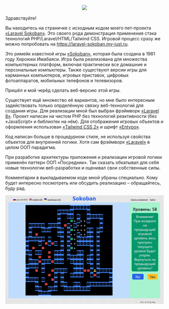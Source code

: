 <p align="center"><a href="https://laravel-sokoban.my-just.ru" target="_blank"><img src="https://laravel-sokoban.my-just.ru/laravel-sokoban-logo-min.jpg" width="400"></a></p>
<p>Здравствуйте!</p>
<p>Вы находитесь на страничке с исходным кодом моего пет-проекта <a href="https://laravel-sokoban.my-just.ru" target="_blank">&laquo;Laravel Sokoban&raquo;</a>.
Это своего рода демонстрация применения стэка технологий PHP/Laravel/HTML/Tailwind CSS.
Игровой процесс сразу же можно попробовать на <a href="https://laravel-sokoban.my-just.ru" target="_blank">https://laravel-sokoban.my-just.ru</a>.</p>
<p>Это римейк известной игры <a href="https://ru.wikipedia.org/wiki/Sokoban" target="_blank">&laquo;Sokoban&raquo;</a>, которая была создана в 1981 году Хироюки Имабаяси. Игра была реализована для множества компьютерных платформ, включая практически все домашние и персональные компьютеры. Также существуют версии игры для карманных компьютеров, игровых приставок, цифровых фотоаппаратов, мобильных телефонов и телевизоров.</p>
<p>Пришёл и мой черёд сделать веб-версию этой игры.</p>
<p>Существует ещё множество её вариантов, но мне было интересным задействовать только опрделённую связку веб-технологий для создания игры. Для реализации мной был выбран фрэймворк <a href="https://laravel.su/docs/8.x/documentation" target="_blank">&laquo;Laravel 8&raquo;</a>. Проект написан на чистом PHP без технологий реактивности (без &laquo;JavaScript&raquo; и библиотек на нём). Для отображения игровых объектов и оформления использован <a href="https://v2.tailwindcss.ru/docs" target="_blank">&laquo;Tailwind CSS 2&raquo;</a> и шрифт <a href="http://www.entypo.com/" target="_blank">&laquo;Entypo&raquo;</a>.</p>
<p>Код написан больше в процедурном стиле, не используя свойства объектов для внутренней логики. Хотя сам фрэймворк <a href="https://laravel.su/docs/8.x/documentation" target="_blank">&laquo;Laravel&raquo;</a> в целом ООП парадигма.</p>
<p>При разработке архитектуры приложения и реализации игровой логики применён паттерн ООП &laquo;Посредник&raquo;. Так сказать обкатывал для себя новые технологии веб-разработки и оценивал свои собственные силы.</p>
<p>Комментарии в выкладываемом коде мной убраны специально. Кому будет интересно посмотреть или обсудить реализацию &ndash; обращайтесь, буду рад.</p>
<p align="center"><a href="https://laravel-sokoban.my-just.ru" target="_blank"><img src="https://github.com/smel12/laravel-sokoban/blob/main/-%20Screenshots/Sokoban-Screenshot-04.jpg"></a></p>
